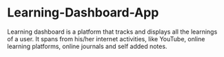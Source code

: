 # Learning-Dashboard-App
Learning dashboard is a platform that tracks and displays  all the learnings of a user. It spans from his/her internet activities, like YouTube, online learning platforms, online journals and self added notes.

